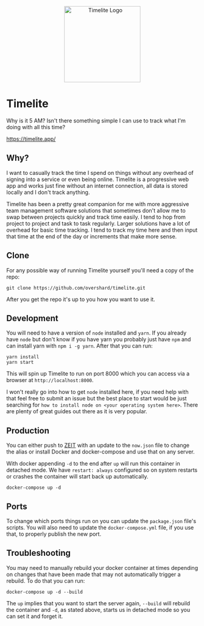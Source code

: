 <p align="center">
    <img src="https://raw.githubusercontent.com/overshard/timelite/master/public/static/logo.png"
         width="200"
         height="200"
         alt="Timelite Logo" />
</p>

# Timelite

Why is it 5 AM? Isn't there something simple I can use to track what I'm doing
with all this time?

https://timelite.app/

## Why?

I want to casually track the time I spend on things without any overhead of
signing into a service or even being online. Timelite is a progressive web app
and works just fine without an internet connection, all data is stored locally
and I don't track anything.

Timelite has been a pretty great companion for me with more aggressive team
management software solutions that sometimes don't allow me to swap between
projects quickly and track time easily. I tend to hop from project to project
and task to task regularly. Larger solutions have a lot of overhead for basic
time tracking. I tend to track my time here and then input that time at the end
of the day or increments that make more sense.

## Clone

For any possible way of running Timelite yourself you'll need a copy of the
repo:

    git clone https://github.com/overshard/timelite.git

After you get the repo it's up to you how you want to use it.

## Development

You will need to have a version of `node` installed and `yarn`. If you already
have `node` but don't know if you have yarn you probably just have `npm` and
can install yarn with `npm i -g yarn`. After that you can run:

    yarn install
    yarn start

This will spin up Timelite to run on port 8000 which you can access via a
browser at `http://localhost:8000`.

I won't really go into how to get `node` installed here, if you need help with
that feel free to submit an issue but the best place to start would be just
searching for `how to install node on <your operating system here>`. There are
plenty of great guides out there as it is very popular.

## Production

You can either push to [ZEIT](https://zeit.co/) with an update to the `now.json`
file to change the alias or install Docker and docker-compose and use that on
any server.

With docker appending `-d` to the end after `up` will run this container in
detached mode. We have `restart: always` configured so on system restarts or
crashes the container will start back up automatically.

    docker-compose up -d

## Ports

To change which ports things run on you can update the `package.json` file's
scripts. You will also need to update the `docker-compose.yml` file, if you use
that, to properly publish the new port.

## Troubleshooting

You may need to manually rebuild your docker container at times depending on
changes that have been made that may not automatically trigger a rebuild. To do
that you can run:

    docker-compose up -d --build

The `up` implies that you want to start the server again, `--build` will rebuild
the container and `-d`, as stated above, starts us in detached mode so you can
set it and forget it.
